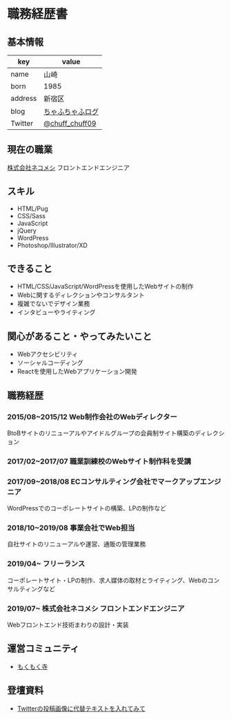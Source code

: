 # 職務経歴書

## 基本情報

|key|value|
|---|---|
|name| 山崎 |
|born|1985|
|address|新宿区|
|blog|[ちゃふちゃふログ](https://chuff-chuff.hatenablog.com/)|
|Twitter|[@chuff_chuff09](https://twitter.com/chuff_chuff09)|

## 現在の職業

[株式会社ネコメシ](https://necomesi.jp/) フロントエンドエンジニア

## スキル

- HTML/Pug
- CSS/Sass
- JavaScript
- jQuery
- WordPress
- Photoshop/Illustrator/XD

## できること

- HTML/CSS/JavaScript/WordPressを使用したWebサイトの制作
- Webに関するディレクションやコンサルタント
- 複雑でないでデザイン業務
- インタビューやライティング

## 関心があること・やってみたいこと

- Webアクセシビリティ
- ソーシャルコーディング
- Reactを使用したWebアプリケーション開発

## 職務経歴

### 2015/08~2015/12 Web制作会社のWebディレクター

BtoBサイトのリニューアルやアイドルグループの会員制サイト構築のディレクション

### 2017/02~2017/07 職業訓練校のWebサイト制作科を受講

### 2017/09~2018/08 ECコンサルティング会社でマークアップエンジニア

WordPressでのコーポレートサイトの構築、LPの制作など

### 2018/10~2019/08 事業会社でWeb担当

自社サイトのリニューアルや運営、通販の管理業務

### 2019/04~ フリーランス

コーポレートサイト・LPの制作、求人媒体の取材とライティング、Webのコンサルティングなど

### 2019/07~ 株式会社ネコメシ フロントエンドエンジニア

Webフロントエンド技術まわりの設計・実装

## 運営コミュニティ

- [もくもく寺](https://frontend-temple.connpass.com/)

## 登壇資料

- [Twitterの投稿画像に代替テキストを入れてみて](https://docs.google.com/presentation/d/1OO7FFOokfqeiD_UK59Ll-dDzOjedrmqZqqQ6MN09vwA/edit#slide=id.g64acefeeba_0_6)
